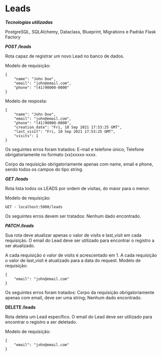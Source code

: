 # Leads

***Tecnologias utilizadas***

PostgreSQL, SQLAlchemy, Dataclass, Blueprint, Migrations e Padrão Flask Factory


***POST /leads***

Rota capaz de registrar um novo Lead no banco de dados.

Modelo de requisição:
```
{
    "name": "John Doe",
    "email": "john@email.com",
    "phone": "(41)90000-0000"
}
```

Modelo de resposta:
```
{
    "name": "John Doe",
    "email": "john@email.com",
    "phone": "(41)90000-0000",
    "creation_date": "Fri, 10 Sep 2021 17:53:25 GMT",
    "last_visit": "Fri, 10 Sep 2021 17:53:25 GMT",
    "visits": 1
}
```
Os seguintes erros foram tratados:
E-mail e telefone único;
Telefone obrigatoriamente no formato (xx)xxxxx-xxxx.

Corpo da requisição obrigatoriamente apenas com name, email e phone, sendo todos os campos do tipo string.

***GET /leads***

Rota lista todos os LEADS por ordem de visitas, do maior para o menor.

Modelo de requisição:
```
GET - localhost:5000/leads
```
Os seguintes erros devem ser tratados:
Nenhum dado encontrado.

***PATCH /leads***

Sua rota deve atualizar apenas o valor de visits e last_visit em cada requisição. O email do Lead deve ser utilizado para encontrar o registro a ser atualizado.

A cada requisição o valor de visits é acrescentado em 1.
A cada requisição o valor de last_visit é atualizado para a data do request.
Modelo de requisição:
```
{
    "email": "john@email.com"
}
```

Os seguintes erros foram tratados:
Corpo da requisição obrigatoriamente apenas com email, deve ser uma string;
Nenhum dado encontrado.

**DELETE /leads**

Rota deleta um Lead específico. O email do Lead deve ser utilizado para encontrar o registro a ser deletado.

Modelo de requisição:
```
{
    "email": "john@email.com"
}
```
